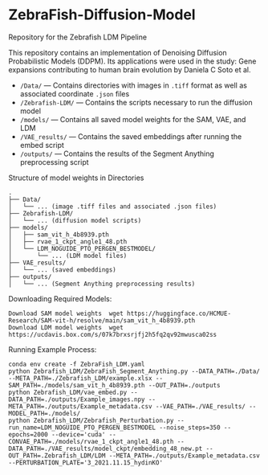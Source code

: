# ZebraFish-Diffusion-Model
Repository for the Zebrafish LDM Pipeline

This repository contains an implementation of Denoising Diffusion Probabilistic Models (DDPM). 
Its applications were used in the study:  Gene expansions contributing to human brain evolution by Daniela C Soto et al.
- `/Data/` — Contains directories with images in `.tiff` format as well as associated coordinate `.json` files  
- `/Zebrafish-LDM/` — Contains the scripts necessary to run the diffusion model  
- `/models/` — Contains all saved model weights for the SAM, VAE, and LDM  
- `/VAE_results/` — Contains the saved embeddings after running the embed script  
- `/outputs/` — Contains the results of the Segment Anything preprocessing script  
  
Structure of model weights in Directories
```
.
├── Data/
│   └── ... (image .tiff files and associated .json files)
├── Zebrafish-LDM/
│   └── ... (diffusion model scripts)
├── models/
│   ├── sam_vit_h_4b8939.pth
│   ├── rvae_1_ckpt_angle1_48.pth
│   └── LDM_NOGUIDE_PTO_PERGEN_BESTMODEL/
│       └── ... (LDM model files)
├── VAE_results/
│   └── ... (saved embeddings)
├── outputs/
│   └── ... (Segment Anything preprocessing results)

```

Downloading Required Models:
```
Download SAM model weights  wget https://huggingface.co/HCMUE-Research/SAM-vit-h/resolve/main/sam_vit_h_4b8939.pth
Download LDM model weights  wget https://ucdavis.box.com/s/07k7brxsrjfj2h5fq2qv92mwusca02ss
```


Running Example Process:
```
conda env create -f ZebraFish_LDM.yaml
python Zebrafish_LDM/ZebraFish_Segment_Anything.py --DATA_PATH=./Data/ --META_PATH=./Zebrafish_LDM/example.xlsx --SAM_PATH=./models/sam_vit_h_4b8939.pth --OUT_PATH=./outputs
python Zebrafish_LDM/vae_embed.py --DATA_PATH=./outputs/Example_images.npy --META_PATH=./outputs/Example_metadata.csv --VAE_PATH=./VAE_results/ --MODEL_PATH=./models/
python Zebrafish_LDM/Zebrafish_Perturbation.py --run_name=LDM_NOGUIDE_PTO_PERGEN_BESTMODEL --noise_steps=350 --epochs=2000 --device='cuda' --CONVAE_PATH=./models/rvae_1_ckpt_angle1_48.pth --DATA_PATH=./VAE_results/model_ckpt/embedding_48_new.pt --OUT_PATH=.Zebrafish_LDM/LDM --META_PATH=./outputs/Example_metadata.csv --PERTURBATION_PLATE='3_2021.11.15_hydinKO'
```


